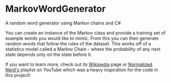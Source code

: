 # MarkovWordGenerator
A random word generator using Markov chains and C#

You can create an instance of the Markov class and provide a training set of example words you would like to mimic.
From this you can then generate random words that follow the rules of the dataset.
This works off of a statistics model called a Markov Chain - where the probability of any next state depends only on the state before it.

If you want to learn more, check out its [Wikipedia](https://en.wikipedia.org/wiki/Markov_chain) page or [Normalized Nerd's](https://www.youtube.com/watch?v=i3AkTO9HLXo&list=PLM8wYQRetTxBkdvBtz-gw8b9lcVkdXQKV) playlist on YouTube which was a heavy inspiration for the code in this project!
